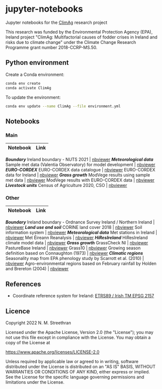 # jupyter-notebooks

Jupyter notebooks for the [ClimAg](https://www.ucc.ie/en/eel/projects/climag/) research project

This research was funded by the Environmental Protection Agency (EPA), Ireland
project "ClimAg: Multifactorial causes of fodder crises in Ireland and risks
due to climate change" under the Climate Change Research Programme grant
number 2018-CCRP-MS.50.

## Python environment

Create a Conda environment:

```sh
conda env create
conda activate ClimAg
```

To update the environment:

```sh
conda env update --name ClimAg --file environment.yml
```

## Notebooks

### Main

Notebook | Link
--- | ---
***Boundary***
Ireland boundary - NUTS 2021 | [nbviewer](https://nbviewer.org/gist/nmstreethran/153a21ee6d6d68c98de2de9867cf254d/ireland_boundary_nuts.ipynb)
***Meteorological data***
Sample met data (Valentia Observatory) for model development | [nbviewer](https://nbviewer.org/gist/nmstreethran/153a21ee6d6d68c98de2de9867cf254d/sample_met_data.ipynb)
***EURO-CORDEX***
EURO-CORDEX data catalogue | [nbviewer](https://nbviewer.org/gist/nmstreethran/153a21ee6d6d68c98de2de9867cf254d/eurocordex_intake.ipynb)
EURO-CORDEX data for Ireland | [nbviewer](https://nbviewer.org/gist/nmstreethran/153a21ee6d6d68c98de2de9867cf254d/eurocordex_ie.ipynb)
***Grass growth***
ModVege results using sample met data | [nbviewer](https://nbviewer.org/gist/nmstreethran/153a21ee6d6d68c98de2de9867cf254d/modvege_valentia.ipynb)
ModVege results with EURO-CORDEX data | [nbviewer](https://nbviewer.org/gist/nmstreethran/153a21ee6d6d68c98de2de9867cf254d/modvege.ipynb)
***Livestock units***
Census of Agriculture 2020, CSO | [nbviewer](https://nbviewer.org/gist/nmstreethran/153a21ee6d6d68c98de2de9867cf254d/agricultural_census_cso.ipynb)

### Other

Notebook | Link
--- | ---
***Boundary***
Ireland boundary - Ordnance Survey Ireland / Northern Ireland | [nbviewer](https://nbviewer.org/gist/nmstreethran/153a21ee6d6d68c98de2de9867cf254d/ireland-boundary.ipynb)
***Land use and soil***
CORINE land cover 2018 | [nbviewer](https://nbviewer.org/gist/nmstreethran/153a21ee6d6d68c98de2de9867cf254d/clc-2018.ipynb)
Soil information system | [nbviewer](https://nbviewer.org/gist/nmstreethran/153a21ee6d6d68c98de2de9867cf254d/irish-soil-information-system.ipynb)
***Meteorological data***
Met stations in Ireland | [nbviewer](https://nbviewer.org/gist/nmstreethran/153a21ee6d6d68c98de2de9867cf254d/met-stations.ipynb)
Met Éireann Reanalysis | [nbviewer](https://nbviewer.org/gist/nmstreethran/153a21ee6d6d68c98de2de9867cf254d/mera-data.ipynb)
***HiResIreland***
HiResIreland climate model data | [nbviewer](https://nbviewer.org/gist/nmstreethran/153a21ee6d6d68c98de2de9867cf254d/hiresireland.ipynb)
***Grass growth***
GrassCheck NI | [nbviewer](https://nbviewer.org/gist/nmstreethran/153a21ee6d6d68c98de2de9867cf254d/grasscheck.ipynb)
PastureBase Ireland | [nbviewer](https://nbviewer.org/gist/nmstreethran/153a21ee6d6d68c98de2de9867cf254d/pasturebase.ipynb)
Grass10 | [nbviewer](https://nbviewer.org/gist/nmstreethran/153a21ee6d6d68c98de2de9867cf254d/grass10.ipynb)
Growing season definition based on Connaughton (1973) | [nbviewer](https://nbviewer.org/gist/nmstreethran/153a21ee6d6d68c98de2de9867cf254d/sample-met-data.ipynb)
***Climatic regions***
Seasonality map from EPA phenology study by Scarrott et al. (2010) | [nbviewer](https://nbviewer.org/gist/nmstreethran/153a21ee6d6d68c98de2de9867cf254d/seasonality-map-epa.ipynb)
Agro-environmental regions based on February rainfall by Holden and Brereton (2004) | [nbviewer](https://nbviewer.org/gist/nmstreethran/153a21ee6d6d68c98de2de9867cf254d/agro-environmental-regions.ipynb)

## References

- Coordinate reference system for Ireland: [ETRS89 / Irish TM EPSG 2157](https://www.gov.uk/government/publications/uk-geospatial-data-standards-register/national-geospatial-data-standards-register#standards-for-coordinate-reference-systems)

## Licence

Copyright 2022 N. M. Streethran

Licensed under the Apache License, Version 2.0 (the "License");
you may not use this file except in compliance with the License.
You may obtain a copy of the License at

  <https://www.apache.org/licenses/LICENSE-2.0>

Unless required by applicable law or agreed to in writing, software
distributed under the License is distributed on an "AS IS" BASIS,
WITHOUT WARRANTIES OR CONDITIONS OF ANY KIND, either express or implied.
See the License for the specific language governing permissions and
limitations under the License.
